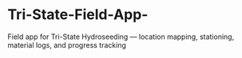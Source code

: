 # Tri-State-Field-App-
Field app for Tri-State Hydroseeding — location mapping, stationing, material logs, and progress tracking

